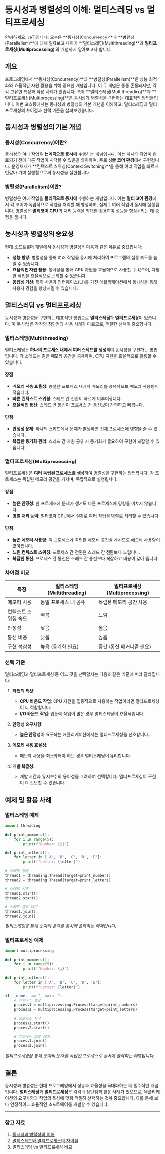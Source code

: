 # 동시성과 병렬성의 이해: 멀티스레딩 vs 멀티프로세싱

안녕하세요. yeTi입니다.
오늘은 **동시성(Concurrency)**과 **병렬성(Parallelism)**에 대해 알아보고 나아가 **멀티스레딩(Multithreading)**과 **멀티프로세싱(Multiprocessing)** 의 개념까지 알아보고자 합니다.

## 개요

프로그래밍에서 **동시성(Concurrency)**과 **병렬성(Parallelism)**은 성능 최적화와 효율적인 자원 활용을 위해 중요한 개념입니다. 이 두 개념은 종종 혼동되지만, 각각 고유한 특징과 적용 사례가 있습니다. 특히 **멀티스레딩(Multithreading)**과 **멀티프로세싱(Multiprocessing)**은 동시성과 병렬성을 구현하는 대표적인 방법들입니다. 이번 포스팅에서는 동시성과 병렬성의 기본 개념을 이해하고, 멀티스레딩과 멀티프로세싱의 차이점과 선택 기준을 살펴보겠습니다.

## 동시성과 병렬성의 기본 개념

### 동시성(Concurrency)이란?

동시성은 여러 작업을 **논리적으로 동시에** 수행하는 개념입니다. 이는 하나의 작업이 완료되기 전에 다른 작업이 시작될 수 있음을 의미하며, 주로 **싱글 코어 환경**에서 구현됩니다. 운영체제가 **컨텍스트 스위칭(Context Switching)**을 통해 여러 작업을 빠르게 번갈아 가며 실행함으로써 동시성을 실현합니다.

### 병렬성(Parallelism)이란?

병렬성은 여러 작업을 **물리적으로 동시에** 수행하는 개념입니다. 이는 **멀티 코어 환경**에서 각 코어가 독립적으로 작업을 처리할 때 발생하며, 실제로 여러 작업이 동시에 실행됩니다. 병렬성은 **멀티코어 CPU**의 처리 능력을 최대한 활용하여 성능을 향상시키는 데 중점을 둡니다.

## 동시성과 병렬성의 중요성

현대 소프트웨어 개발에서 동시성과 병렬성은 다음과 같은 이유로 중요합니다:

- **성능 향상**: 병렬성을 통해 여러 작업을 동시에 처리하여 프로그램의 실행 속도를 높일 수 있습니다.
- **효율적인 자원 활용**: 동시성을 통해 CPU 자원을 효율적으로 사용할 수 있으며, 다양한 작업을 효율적으로 관리할 수 있습니다.
- **응답성 개선**: 특히 사용자 인터페이스(UI)를 가진 애플리케이션에서 동시성을 통해 사용자 경험을 향상시킬 수 있습니다.

## 멀티스레딩 vs 멀티프로세싱

동시성과 병렬성을 구현하는 대표적인 방법으로 **멀티스레딩**과 **멀티프로세싱**이 있습니다. 이 두 방법은 각각의 장단점과 사용 사례가 다르므로, 적절한 선택이 중요합니다.

### 멀티스레딩(Multithreading)

멀티스레딩은 **하나의 프로세스 내에서 여러 스레드를 생성**하여 동시성을 구현하는 방법입니다. 각 스레드는 같은 메모리 공간을 공유하며, CPU 자원을 효율적으로 활용할 수 있습니다.

#### 장점
- **메모리 사용 효율성**: 동일한 프로세스 내에서 메모리를 공유하므로 메모리 사용량이 적습니다.
- **빠른 컨텍스트 스위칭**: 스레드 간 전환이 빠르게 이루어집니다.
- **효율적인 통신**: 스레드 간 통신이 프로세스 간 통신보다 간편하고 빠릅니다.

#### 단점
- **안정성 문제**: 하나의 스레드에서 문제가 발생하면 전체 프로세스에 영향을 줄 수 있습니다.
- **복잡한 동기화 관리**: 스레드 간 자원 공유 시 동기화가 필요하여 구현이 복잡할 수 있습니다.

### 멀티프로세싱(Multiprocessing)

멀티프로세싱은 **여러 독립된 프로세스를 생성**하여 병렬성을 구현하는 방법입니다. 각 프로세스는 독립된 메모리 공간을 가지며, 독립적으로 실행됩니다.

#### 장점
- **높은 안정성**: 한 프로세스에 문제가 생겨도 다른 프로세스에 영향을 미치지 않습니다.
- **병렬 처리 능력**: 멀티코어 CPU에서 실제로 여러 작업을 병렬로 처리할 수 있습니다.

#### 단점
- **높은 메모리 사용량**: 각 프로세스가 독립된 메모리 공간을 가지므로 메모리 사용량이 많아집니다.
- **느린 컨텍스트 스위칭**: 프로세스 간 전환은 스레드 간 전환보다 느립니다.
- **복잡한 통신**: 프로세스 간 통신은 스레드 간 통신보다 복잡하고 비용이 많이 듭니다.

### 차이점 비교

| 특징               | 멀티스레딩(Multithreading) | 멀티프로세싱(Multiprocessing) |
|--------------------|----------------------------|--------------------------------|
| 메모리 사용        | 동일 프로세스 내 공유      | 독립된 메모리 공간 사용        |
| 컨텍스트 스위칭 속도 | 빠름                       | 느림                           |
| 안정성             | 낮음                       | 높음                           |
| 통신 비용           | 낮음                       | 높음                           |
| 구현 복잡성         | 높음 (동기화 필요)         | 중간 (통신 메커니즘 필요)       |

### 선택 기준

멀티스레딩과 멀티프로세싱 중 어느 것을 선택할지는 다음과 같은 기준에 따라 달라집니다:

1. **작업의 특성**:
   - **CPU 바운드 작업**: CPU 자원을 집중적으로 사용하는 작업이라면 멀티프로세싱이 더 적합합니다.
   - **I/O 바운드 작업**: 입출력 작업이 많은 경우 멀티스레딩이 효율적입니다.

2. **안정성 요구사항**:
   - **높은 안정성**이 요구되는 애플리케이션에서는 멀티프로세싱을 선호합니다.

3. **메모리 사용 효율성**:
   - 메모리 사용을 최소화해야 하는 경우 멀티스레딩이 유리합니다.

4. **개발 복잡성**:
   - 개발 시간과 유지보수의 용이성을 고려하여 선택합니다. 멀티프로세싱이 구현이 더 간단할 수 있습니다.

## 예제 및 활용 사례

### 멀티스레딩 예제
```python
import threading

def print_numbers():
    for i in range(5):
        print(f"Number: {i}")

def print_letters():
    for letter in ['A', 'B', 'C', 'D', 'E']:
        print(f"Letter: {letter}")

# 스레드 생성
thread1 = threading.Thread(target=print_numbers)
thread2 = threading.Thread(target=print_letters)

# 스레드 시작
thread1.start()
thread2.start()

# 스레드 종료 대기
thread1.join()
thread2.join()
```
*멀티스레딩을 통해 숫자와 문자를 동시에 출력하는 예제입니다.*

### 멀티프로세싱 예제
```python
import multiprocessing

def print_numbers():
    for i in range(5):
        print(f"Number: {i}")

def print_letters():
    for letter in ['A', 'B', 'C', 'D', 'E']:
        print(f"Letter: {letter}")

if __name__ == "__main__":
    # 프로세스 생성
    process1 = multiprocessing.Process(target=print_numbers)
    process2 = multiprocessing.Process(target=print_letters)

    # 프로세스 시작
    process1.start()
    process2.start()

    # 프로세스 종료 대기
    process1.join()
    process2.join()
```
*멀티프로세싱을 통해 숫자와 문자를 독립된 프로세스로 동시에 출력하는 예제입니다.*

## 결론

동시성과 병렬성은 현대 프로그래밍에서 성능과 효율성을 극대화하는 데 필수적인 개념입니다. **멀티스레딩**과 **멀티프로세싱**은 각각의 장단점과 활용 사례가 있으므로, 애플리케이션의 요구사항과 작업의 특성에 맞춰 적절히 선택하는 것이 중요합니다. 이를 통해 보다 안정적이고 효율적인 소프트웨어를 개발할 수 있습니다.

---

### 참고 자료

1. [동시성과 병렬성의 이해](https://powerclabman.tistory.com/118)
2. [멀티스레드와 멀티프로세스의 차이점](https://livenow14.tistory.com/67)
3. [멀티스레딩 vs 멀티프로세싱 비교](https://rlaehddnd0422.tistory.com/240)
